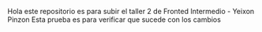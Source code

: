 Hola este repositorio es para subir el taller 2 de Fronted Intermedio - Yeixon Pinzon
Esta prueba es para verificar que sucede con los cambios